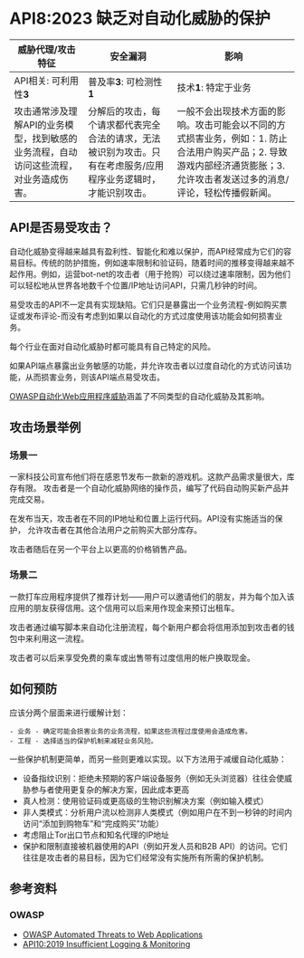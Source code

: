 API8:2023 缺乏对自动化威胁的保护
===================================================

| 威胁代理/攻击特征                                            | 安全漏洞                                                     | 影响                                                         |
| ------------------------------------------------------------ | ------------------------------------------------------------ | ------------------------------------------------------------ |
| API相关: 可利用性**3**                                       | 普及率**3**: 可检测性**1**                                   | 技术**1**: 特定于业务                                        |
| 攻击通常涉及理解API的业务模型，找到敏感的业务流程，自动访问这些流程，对业务造成伤害。 | 分解后的攻击，每个请求都代表完全合法的请求，无法被识别为攻击。只有在考虑服务/应用程序业务逻辑时，才能识别攻击。 | 一般不会出现技术方面的影响。攻击可能会以不同的方式损害业务，例如：1. 防止合法用户购买产品；2. 导致游戏内部经济通货膨胀；3. 允许攻击者发送过多的消息/评论，轻松传播假新闻。 |

## API是否易受攻击？

自动化威胁变得越来越具有盈利性、智能化和难以保护，而API经常成为它们的容易目标。传统的防护措施，例如速率限制和验证码，随着时间的推移变得越来越不起作用。例如，运营bot-net的攻击者（用于抢购）可以绕过速率限制，因为他们可以轻松地从世界各地数千个位置/IP地址访问API，只需几秒钟的时间。

易受攻击的API不一定具有实现缺陷。它们只是暴露出一个业务流程-例如购买票证或发布评论-而没有考虑到如果以自动化的方式过度使用该功能会如何损害业务。

每个行业在面对自动化威胁时都可能具有自己特定的风险。

如果API端点暴露出业务敏感的功能，并允许攻击者以过度自动化的方式访问该功能，从而损害业务，则该API端点易受攻击。

[OWASP自动化Web应用程序威胁][1]涵盖了不同类型的自动化威胁及其影响。

## 攻击场景举例

### 场景一

一家科技公司宣布他们将在感恩节发布一款新的游戏机。这款产品需求量很大，库存有限。 攻击者是一个自动化威胁网络的操作员，编写了代码自动购买新产品并完成交易。

在发布当天，攻击者在不同的IP地址和位置上运行代码。API没有实施适当的保护， 允许攻击者在其他合法用户之前购买大部分库存。

攻击者随后在另一个平台上以更高的价格销售产品。

### 场景二

一款打车应用程序提供了推荐计划——用户可以邀请他们的朋友，并为每个加入该应用的朋友获得信用。这个信用可以后来用作现金来预订出租车。

攻击者通过编写脚本来自动化注册流程，每个新用户都会将信用添加到攻击者的钱包中来利用这一流程。

攻击者可以后来享受免费的乘车或出售带有过度信用的帐户换取现金。

## 如何预防

应该分两个层面来进行缓解计划：

    - 业务 - 确定可能会损害业务的业务流程，如果这些流程过度使用会造成危害。
    - 工程 - 选择适当的保护机制来减轻业务风险。

一些保护机制更简单，而另一些则更难以实现。以下方法用于减缓自动化威胁：

- 设备指纹识别：拒绝未预期的客户端设备服务（例如无头浏览器）往往会使威胁参与者使用更复杂的解决方案，因此成本更高
- 真人检测：使用验证码或更高级的生物识别解决方案（例如输入模式）
- 非人类模式：分析用户流以检测非人类模式（例如用户在不到一秒钟的时间内访问“添加到购物车”和“完成购买”功能）
- 考虑阻止Tor出口节点和知名代理的IP地址
- 保护和限制直接被机器使用的API（例如开发人员和B2B API）的访问。它们往往是攻击者的易目标，因为它们经常没有实施所有所需的保护机制。

## 参考资料

### OWASP

* [OWASP Automated Threats to Web Applications][1]
* [API10:2019 Insufficient Logging & Monitoring][2]

[1]: https://owasp.org/www-project-automated-threats-to-web-applications/
[2]: https://github.com/OWASP/API-Security/blob/master/2019/en/src/0xaa-insufficient-logging-monitoring.md
